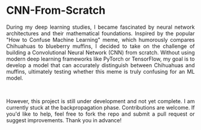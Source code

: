 # CNN-From-Scratch

<p style='text-align: justify;'> During my deep learning studies, I became fascinated by neural network architectures and their mathematical foundations. Inspired by the popular "How to Confuse Machine Learning" meme, which humorously compares Chihuahuas to blueberry muffins, I decided to take on the challenge of building a Convolutional Neural Network (CNN) from scratch. Without using modern deep learning frameworks like PyTorch or TensorFlow, my goal is to develop a model that can accurately distinguish between Chihuahuas and muffins, ultimately testing whether this meme is truly confusing for an ML model. </p>
<br>
<p style='text-align: justify;'> However, this project is still under development and not yet complete. I am currently stuck at the backpropagation phase. Contributions are welcome. If you'd like to help, feel free to fork the repo and submit a pull request or suggest improvements. Thank you in advance! </p>
